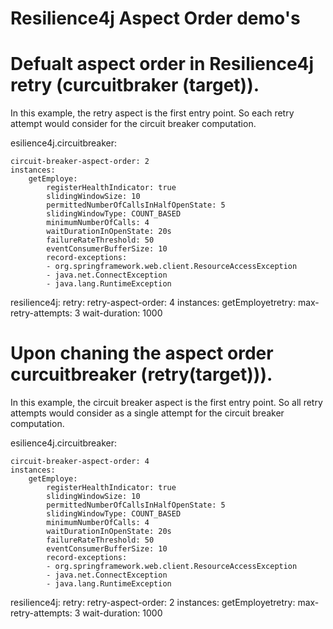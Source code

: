 
# Resilience4j Aspect Order demo's
# Defualt aspect order in Resilience4j retry (curcuitbraker (target)).

 In this example, the retry aspect is the first entry point. So each retry attempt would consider for the circuit breaker computation.  
 
 esilience4j.circuitbreaker:
	
    circuit-breaker-aspect-order: 2	
    instances:	
        getEmploye:		
            registerHealthIndicator: true
            slidingWindowSize: 10
            permittedNumberOfCallsInHalfOpenState: 5
            slidingWindowType: COUNT_BASED
            minimumNumberOfCalls: 4
            waitDurationInOpenState: 20s
            failureRateThreshold: 50
            eventConsumerBufferSize: 10
            record-exceptions:
            - org.springframework.web.client.ResourceAccessException
            - java.net.ConnectException
            - java.lang.RuntimeException
        
resilience4j:
  retry:
    retry-aspect-order: 4
    instances:
        getEmployetretry:
          max-retry-attempts: 3
          wait-duration:  1000

# Upon chaning the aspect  order curcuitbreaker (retry(target))).

 In this example, the circuit breaker aspect is the first entry point. So all retry attempts would consider as a single attempt for the circuit breaker computation. 
 
 esilience4j.circuitbreaker:
 
    circuit-breaker-aspect-order: 4
    instances:
        getEmploye:
            registerHealthIndicator: true
            slidingWindowSize: 10
            permittedNumberOfCallsInHalfOpenState: 5
            slidingWindowType: COUNT_BASED
            minimumNumberOfCalls: 4
            waitDurationInOpenState: 20s
            failureRateThreshold: 50
            eventConsumerBufferSize: 10
            record-exceptions:
            - org.springframework.web.client.ResourceAccessException
            - java.net.ConnectException
            - java.lang.RuntimeException
        
resilience4j:
  retry:
    retry-aspect-order: 2
    instances:
        getEmployetretry:
          max-retry-attempts: 3
          wait-duration:  1000
